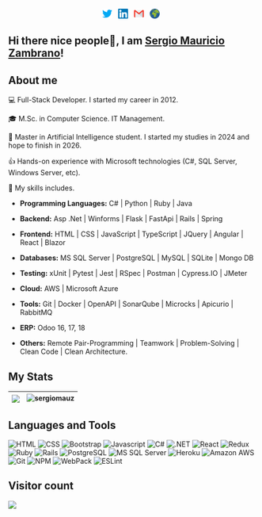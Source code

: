 <p align="center">
  <a href="https://twitter.com/sergiomauz"><img src="https://raw.githubusercontent.com/sergiomauz/sergiomauz/master/img/twitter.svg" alt="twitter logo" height="20"></a>&nbsp;&nbsp;
  <a href="https://www.linkedin.com/in/sergiomauz/"><img src="https://raw.githubusercontent.com/sergiomauz/sergiomauz/master/img/linkedin.svg" alt="linkedin logo" height="20"></a>&nbsp;&nbsp;
  <a href="mailto:sergio.mauz88@gmail.com"><img src="https://raw.githubusercontent.com/sergiomauz/sergiomauz/master/img/gmail.svg" alt="gmail logo" height="20"></a>&nbsp;&nbsp;
  <a href="https://www.szetapp.com/"><img src="https://raw.githubusercontent.com/sergiomauz/sergiomauz/master/img/www.svg" alt="portfolio logo" height="20"></a>&nbsp;&nbsp;
</p>

## Hi there nice people👋, I am <a href="https://www.linkedin.com/in/sergiomauz/">Sergio Mauricio Zambrano</a>!


## About me

<p>💻 Full-Stack Developer. I started my career in 2012.</p>
<p>🎓 M.Sc. in Computer Science. IT Management.</p>
<p>🤖 Master in Artificial Intelligence student. I started my studies in 2024 and hope to finish in 2026.</p>
<p>👍 Hands-on experience with Microsoft technologies (C#, SQL Server, Windows Server, etc).</p>
<p>🧠 My skills includes.</p>
<p>
  
- **Programming Languages:** C# | Python | Ruby | Java
  
- **Backend:** Asp .Net | Winforms | Flask | FastApi | Rails | Spring
  
- **Frontend:** HTML | CSS | JavaScript | TypeScript | JQuery | Angular | React | Blazor
  
- **Databases:** MS SQL Server | PostgreSQL | MySQL | SQLite | Mongo DB
  
- **Testing:** xUnit | Pytest | Jest | RSpec | Postman | Cypress.IO | JMeter
  
- **Cloud:** AWS | Microsoft Azure
  
- **Tools:** Git | Docker | OpenAPI | SonarQube | Microcks | Apicurio | RabbitMQ
  
- **ERP:** Odoo 16, 17, 18
  
- **Others:** Remote Pair-Programming | Teamwork | Problem-Solving | Clean Code | Clean Architecture.
  
</p>


## My Stats

| <img align="center" src="https://github-readme-stats.vercel.app/api/top-langs/?username=sergiomauz" /> | <img src="https://github-readme-stats.vercel.app/api?username=sergiomauz&show_icons=true" alt="sergiomauz" />
|---|---|


## Languages and Tools

![HTML](https://img.shields.io/badge/html5%20-%23E34F26.svg?&style=for-the-badge&logo=html5&logoColor=white)
![CSS](https://img.shields.io/badge/css3%20-%231572B6.svg?&style=for-the-badge&logo=css3&logoColor=white)
![Bootstrap](https://img.shields.io/badge/bootstrap%20-%23563D7C.svg?&style=for-the-badge&logo=bootstrap&logoColor=white)
![Javascript](https://img.shields.io/badge/javascript-F7DF1E.svg?&style=for-the-badge&logo=html5&logoColor=white)
![C#](https://img.shields.io/badge/c%20sharp-5B7F00.svg?&style=for-the-badge&logo=c%20sharp&logoColor=white)
![.NET](https://img.shields.io/badge/DOTNET-593d88.svg?&style=for-the-badge&logo=.NET&logoColor=white)
![React](https://img.shields.io/badge/react%20-%2320232a.svg?&style=for-the-badge&logo=react&logoColor=%2361DAFB)
![Redux](https://img.shields.io/badge/redux%20-%23593d88.svg?&style=for-the-badge&logo=redux&logoColor=white)
![Ruby](https://img.shields.io/badge/ruby-%23CC342D.svg?&style=for-the-badge&logo=ruby&logoColor=white)
![Rails](https://img.shields.io/badge/rails%20-%23CC0000.svg?&style=for-the-badge&logo=ruby-on-rails&logoColor=white)
![PostgreSQL](https://img.shields.io/badge/postgresql-336791.svg?&style=for-the-badge&logo=postgresql&logoColor=white)
![MS SQL Server](https://img.shields.io/badge/sql%20server-666666.svg?&style=for-the-badge&logo=Microsoft-SQL-Server&logoColor=FFB500)
![Heroku](https://img.shields.io/badge/heroku-430098.svg?&style=for-the-badge&logo=heroku&logoColor=white)
![Amazon AWS](https://img.shields.io/badge/Amazon%20AWS-FCB400.svg?&style=for-the-badge&logo=amazon%20aws&logoColor=black)
![Git](https://img.shields.io/badge/git-F05032.svg?&style=for-the-badge&logo=git&logoColor=white)
![NPM](https://img.shields.io/badge/npm-CB3837.svg?&style=for-the-badge&logo=npm&logoColor=white)
![WebPack](https://img.shields.io/badge/webpack-8DD6F9.svg?&style=for-the-badge&logo=webpack&logoColor=white)
![ESLint](https://img.shields.io/badge/eslint-4B32C3.svg?&style=for-the-badge&logo=eslint&logoColor=white)


## Visitor count

<p> 
  <img src="https://profile-counter.glitch.me/sergiomauz/count.svg" />
</p>
